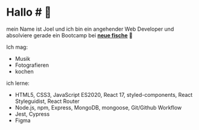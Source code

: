 # Hallo # :wave:
mein Name ist Joel und ich bin ein angehender Web Developer und absolviere gerade ein Bootcamp bei **[neue fische](https://https://www.neuefischecom)** :tropical_fish:

Ich mag:
- Musik
- Fotografieren
- kochen

ich lerne:
- HTML5, CSS3, JavaScript ES2020, React 17, styled-components, React Styleguidist, React Router
- Node.js, npm, Express, MongoDB, mongoose, Git/Github Workflow
- Jest, Cypress
- Figma


<!---
- Hey, mein  
- 👀 I’m interested in ...
- 🌱 I’m currently learning ...
- 💞️ I’m looking to collaborate on ...
- 📫 How to reach me ...


Joeynow1101/Joeynow1101 is a ✨ special ✨ repository because its `README.md` (this file) appears on your GitHub profile.
You can click the Preview link to take a look at your changes.
--->
